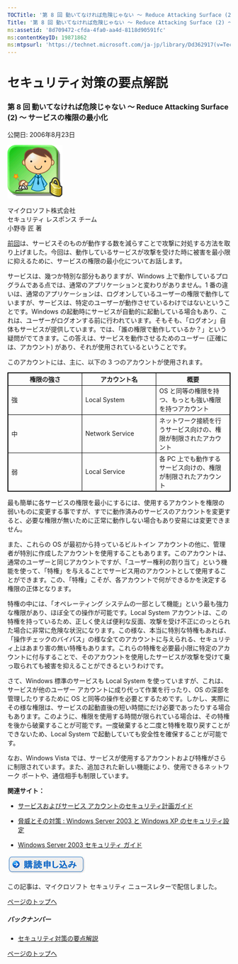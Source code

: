 ```yaml
---
TOCTitle: '第 8 回 動いてなければ危険じゃない ～ Reduce Attacking Surface (2) ～ サービスの権限の最小化'
Title: '第 8 回 動いてなければ危険じゃない ～ Reduce Attacking Surface (2) ～ サービスの権限の最小化'
ms:assetid: '8d709472-cfda-4fa0-aa4d-8118d90591fc'
ms:contentKeyID: 19871862
ms:mtpsurl: 'https://technet.microsoft.com/ja-jp/library/Dd362917(v=TechNet.10)'
---
```


セキュリティ対策の要点解説
==========================

### 第 8 回 動いてなければ危険じゃない ～ Reduce Attacking Surface (2) ～ サービスの権限の最小化

公開日: 2006年8月23日

![](images/Dd362917.SecPoint(ja-jp,TechNet.10).gif)

マイクロソフト株式会社  
セキュリティ レスポンス チーム  
小野寺 匠 著  

[前回](https://technet.microsoft.com/ja-jp/library/c637f3cf-9822-431b-a344-9f352a231c98(v=TechNet.10))は、サービスそのものが動作する数を減らすことで攻撃に対処する方法を取り上げました。今回は、動作しているサービスが攻撃を受けた時に被害を最小限に抑えるために、サービスの権限の最小化についてお話します。

サービスは、幾つか特別な部分もありますが、Windows 上で動作しているプログラムである点では、通常のアプリケーションと変わりがありません。1 番の違いは、通常のアプリケーションは、ログオンしているユーザーの権限で動作していますが、サービスは、特定のユーザーが動作させているわけではないということです。Windows の起動時にサービスが自動的に起動している場合もあり、これは、ユーザーがログオンする前に行われています。そもそも、「ログオン」自体もサービスが提供しています。では、「誰の権限で動作しているか？」という疑問がでてきます。この答えは、サービスを動作させるためのユーザー (正確には、アカウント) があり、それが使用されているということです。

このアカウントには、主に、以下の 3 つのアカウントが使用されます。

<p> </p>
<table style="border:1px solid black;">
<colgroup>
<col width="33%" />
<col width="33%" />
<col width="33%" />
</colgroup>
<thead>
<tr class="header">
<th style="border:1px solid black;" >権限の強さ</th>
<th style="border:1px solid black;" >アカウント名</th>
<th style="border:1px solid black;" >概要</th>
</tr>
</thead>
<tbody>
<tr class="odd">
<td style="border:1px solid black;">強</td>
<td style="border:1px solid black;">Local System</td>
<td style="border:1px solid black;">OS と同等の権限を持つ、もっとも強い権限を持つアカウント</td>
</tr>
<tr class="even">
<td style="border:1px solid black;">中</td>
<td style="border:1px solid black;">Network Service</td>
<td style="border:1px solid black;">ネットワーク接続を行うサービス向けの、権限が制限されたアカウント</td>
</tr>
<tr class="odd">
<td style="border:1px solid black;">弱</td>
<td style="border:1px solid black;">Local Service</td>
<td style="border:1px solid black;">各 PC 上でも動作するサービス向けの、権限が制限されたアカウント</td>
</tr>
</tbody>
</table>
  
最も簡単に各サービスの権限を最小にするには、使用するアカウントを権限の弱いものに変更する事ですが、すでに動作済みのサービスのアカウントを変更すると、必要な権限が無いために正常に動作しない場合もあり安易には変更できません。
  
また、これらの OS が最初から持っているビルトイン アカウントの他に、管理者が特別に作成したアカウントを使用することもあります。このアカウントは、通常のユーザーと同じアカウントですが、「ユーザー権利の割り当て」という機能を使って、「特権」を与えることでサービス用のアカウントとして使用することができます。この、「特権」こそが、各アカウントで何ができるかを決定する権限の正体となります。
  
特権の中には、「オペレーティング システムの一部として機能」という最も強力な権限があり、ほぼ全ての操作が可能です。Local System アカウントは、この特権を持っているため、正しく使えば便利な反面、攻撃を受け不正にのっとられた場合に非常に危険な状況になります。この様な、本当に特別な特権もあれば、「操作チェックのバイパス」の様な全てのアカウントに与えられる、セキュリティ上はあまり害の無い特権もあります。これらの特権を必要最小限に特定のアカウントに付与することで、そのアカウントを使用したサービスが攻撃を受けて乗っ取られても被害を抑えることができるというわけです。
  
さて、Windows 標準のサービスも Local System を使っていますが、これは、サービスが他のユーザー アカウントに成り代って作業を行ったり、OS の深部を管理したりするために OS と同等の操作を必要とするためです。しかし、実際にその様な権限は、サービスの起動直後の短い時間にだけ必要であったりする場合もあります。このように、権限を使用する時間が限られている場合は、その特権を後から破棄することが可能です。一度破棄すると二度と特権を取り戻すことができないため、Local System で起動していても安全性を確保することが可能です。
  
なお、Windows Vista では、サービスが使用するアカウントおよび特権がさらに制限されています。また、追加された新しい機能により、使用できるネットワーク ポートや、通信相手も制限しています。
  
**関連サイト：**
  
-   [サービスおよびサービス アカウントのセキュリティ計画ガイド](https://www.microsoft.com/japan/technet/security/topics/serversecurity/serviceaccount/default.mspx)
  
-   [脅威とその対策 : Windows Server 2003 と Windows XP のセキュリティ設定](https://www.microsoft.com/japan/technet/security/topics/serversecurity/tcg/tcgch01n.mspx)
  
-   [Windows Server 2003 セキュリティ ガイド](https://www.microsoft.com/japan/technet/security/prodtech/windowsserver2003/w2003hg/s3sgch01.mspx)
  
![](images/Dd362917.btn_reg_today(ja-jp,TechNet.10).jpg)
  
この記事は、マイクロソフト セキュリティ ニュースレターで配信しました。
  
[](#mainsection)[ページのトップへ](#mainsection)
  
##### バックナンバー
  
-   [セキュリティ対策の要点解説](https://technet.microsoft.com/ja-jp/library/f301b3b4-fdcc-43f8-846e-135538db4edf(v=TechNet.10))
  
[](#mainsection)[ページのトップへ](#mainsection)
